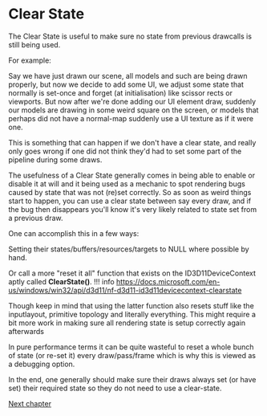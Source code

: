 # Clear State

The Clear State is useful to make sure no state from previous drawcalls is still being used.

For example:

Say we have just drawn our scene, all models and such are being drawn properly, but now we decide to add some UI, we adjust some state that normally is set-once and forget (at initialisation) like scissor rects or viewports.
But now after we're done adding our UI element draw, suddenly our models are drawing in some weird square on the screen, or models that perhaps did not have a normal-map suddenly use a UI texture as if it were one.

This is something that can happen if we don't have a clear state, and really only goes wrong if one did not think they'd had to set some part of the pipeline during some draws.

The usefulness of a Clear State generally comes in being able to enable or disable it at will and it being used as a mechanic to spot rendering bugs caused by state that was not (re)set correctly.
So as soon as weird things start to happen, you can use a clear state between say every draw, and if the bug then disappears you'll know it's very likely related to state set from a previous draw.

One can accomplish this in a few ways:

Setting their states/buffers/resources/targets to NULL where possible by hand.

Or call a more "reset it all" function that exists on the ID3D11DeviceContext aptly called __ClearState()__.
!!! info
    https://docs.microsoft.com/en-us/windows/win32/api/d3d11/nf-d3d11-id3d11devicecontext-clearstate

Though keep in mind that using the latter function also resets stuff like the inputlayout, primitive topology and literally everything. This might require a bit more work in making sure all rendering state is setup correctly again afterwards

In pure performance terms it can be quite wasteful to reset a whole bunch of state (or re-set it) every draw/pass/frame which is why this is viewed as a debugging option.

In the end, one generally should make sure their draws always set (or have set) their required state so they do not need to use a clear-state.

[Next chapter](./1-2-2-debug-layer.md)
